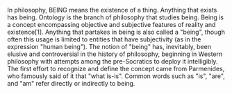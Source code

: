 In philosophy, BEING means the existence of a thing. Anything that exists has being. Ontology is the branch of philosophy that studies being. Being is a concept encompassing objective and subjective features of reality and existence[1]. Anything that partakes in being is also called a "being", though often this usage is limited to entities that have subjectivity (as in the expression "human being"). The notion of "being" has, inevitably, been elusive and controversial in the history of philosophy, beginning in Western philosophy with attempts among the pre-Socratics to deploy it intelligibly. The first effort to recognize and define the concept came from Parmenides, who famously said of it that "what is-is". Common words such as "is", "are", and "am" refer directly or indirectly to being.
